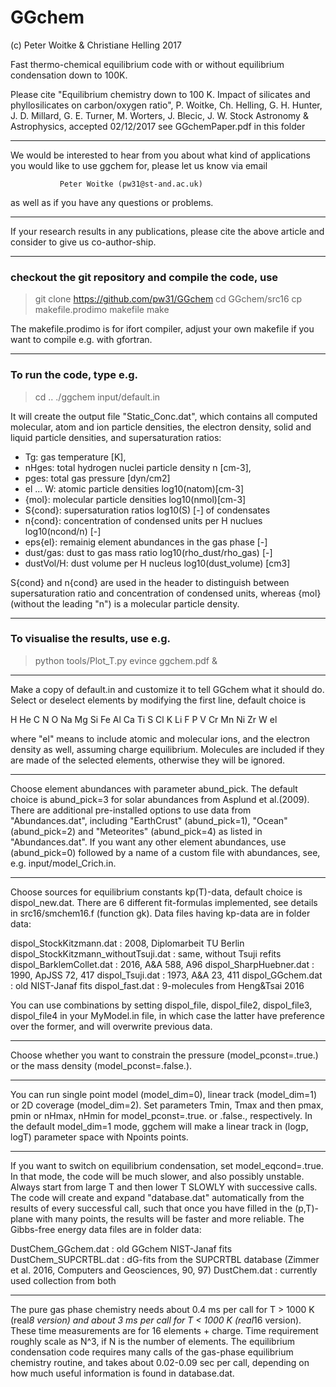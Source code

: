 # GGchem
(c) Peter Woitke & Christiane Helling 2017

Fast thermo-chemical equilibrium code with or without equilibrium
condensation down to 100K.

Please cite 
"Equilibrium chemistry down to 100 K. 
 Impact of silicates and phyllosilicates on carbon/oxygen ratio",
P. Woitke, Ch. Helling, G. H. Hunter, J. D. Millard, 
G. E. Turner, M. Worters, J. Blecic, J. W. Stock
Astronomy & Astrophysics, accepted 02/12/2017
see GGchemPaper.pdf in this folder 

------------------------------------------------------------------------
We would be interested to hear from you about what kind of applications
you would like to use ggchem for, please let us know via email

               Peter Woitke (pw31@st-and.ac.uk) 

as well as if you have any questions or problems. 

------------------------------------------------------------------------
If your research results in any publications, please cite the above
article and consider to give us co-author-ship.

------------------------------------------------------------------------
### checkout the git repository and compile the code, use 

> git clone https://github.com/pw31/GGchem
> cd GGchem/src16
> cp makefile.prodimo makefile
> make

The makefile.prodimo is for ifort compiler, adjust your own makefile if
you want to compile e.g. with gfortran.

------------------------------------------------------------------------
### To run the code, type e.g.

> cd ..
> ./ggchem input/default.in

It will create the output file "Static_Conc.dat", which contains all
computed molecular, atom and ion particle densities, the electron
density, solid and liquid particle densities, and supersaturation
ratios:

  * Tg: gas temperature [K],
  * nHges: total hydrogen nuclei particle density n<H> [cm-3],
  * pges: total gas pressure [dyn/cm2]
  * el ... W: atomic particle densities log10(natom)[cm-3]
  * {mol}: molecular particle densities log10(nmol)[cm-3]
  * S{cond}: supersaturation ratios log10(S) [-] of condensates
  * n{cond}: concentration of condensed units per H nuclues 
             log10(ncond/n<H>) [-] 
  * eps{el}: remainig element abundances in the gas phase [-]
  * dust/gas: dust to gas mass ratio log10(rho_dust/rho_gas) [-]
  * dustVol/H: dust volume per H nucleus log10(dust_volume) [cm3]

S{cond} and n{cond} are used in the header to distinguish between 
supersaturation ratio and concentration of condensed units, whereas
{mol} (without the leading "n") is a molecular particle density.

------------------------------------------------------------------------
### To visualise the results, use e.g.

> python tools/Plot_T.py
> evince ggchem.pdf &

------------------------------------------------------------------------
Make a copy of default.in and customize it to tell GGchem what it should 
do.  Select or deselect elements by modifying the first line, default 
choice is

 H He C N O Na Mg Si Fe Al Ca Ti S Cl K Li F P V Cr Mn Ni Zr W el

where "el" means to include atomic and molecular ions, and the
electron density as well, assuming charge equilibrium.  Molecules are
included if they are made of the selected elements, otherwise they
will be ignored.

------------------------------------------------------------------------
Choose element abundances with parameter abund_pick. The default
choice is abund_pick=3 for solar abundances from Asplund et
al.(2009). There are additional pre-installed options to use data from
"Abundances.dat", including "EarthCrust" (abund_pick=1), "Ocean"
(abund_pick=2) and "Meteorites" (abund_pick=4) as listed in
"Abundances.dat".  If you want any other element abundances, use
(abund_pick=0) followed by a name of a custom file with abundances,
see, e.g. input/model_Crich.in.

------------------------------------------------------------------------
Choose sources for equilibrium constants kp(T)-data, default choice is 
dispol_new.dat. There are 6 different fit-formulas implemented, see
details in src16/smchem16.f (function gk). Data files having kp-data
are in folder data:

dispol_StockKitzmann.dat               : 2008, Diplomarbeit TU Berlin
dispol_StockKitzmann_withoutTsuji.dat  : same, without Tsuji refits
dispol_BarklemCollet.dat               : 2016, A&A 588, A96
dispol_SharpHuebner.dat                : 1990, ApJSS 72, 417
dispol_Tsuji.dat                       : 1973, A&A 23, 411
dispol_GGchem.dat                      : old NIST-Janaf fits
dispol_fast.dat                        : 9-molecules from Heng&Tsai 2016

You can use combinations by setting dispol_file, dispol_file2, 
dispol_file3, dispol_file4 in your MyModel.in file, in which case 
the latter have preference over the former, and will overwrite 
previous data.

------------------------------------------------------------------------
Choose whether you want to constrain the pressure (model_pconst=.true.)
or the mass density (model_pconst=.false.).

------------------------------------------------------------------------
You can run single point model (model_dim=0), linear track
(model_dim=1) or 2D coverage (model_dim=2). Set parameters Tmin, Tmax
and then pmax, pmin or nHmax, nHmin for model_pconst=.true. or
.false., respectively. In the default model_dim=1 mode, ggchem will
make a linear track in (logp, logT) parameter space with Npoints
points.

------------------------------------------------------------------------
If you want to switch on equilibrium condensation, set
model_eqcond=.true. In that mode, the code will be much slower, and
also possibly unstable. Always start from large T and then lower T
SLOWLY with successive calls. The code will create and expand
"database.dat" automatically from the results of every successful
call, such that once you have filled in the (p,T)-plane with many
points, the results will be faster and more reliable. The Gibbs-free
energy data files are in folder data:

DustChem_GGchem.dat      : old GGchem NIST-Janaf fits
DustChem_SUPCRTBL.dat    : dG-fits from the SUPCRTBL database
              (Zimmer et al. 2016, Computers and Geosciences, 90, 97)
DustChem.dat             : currently used collection from both

------------------------------------------------------------------------
The pure gas phase chemistry needs about 0.4 ms per call for T > 1000 K
(real*8 version) and about 3 ms per call for T < 1000 K (real*16
version). These time measurements are for 16 elements + charge. Time
requirement roughly scale as N^3, if N is the number of elements.
The equilibrium condensation code requires many calls of the gas-phase
equilibrium chemistry routine, and takes about 0.02-0.09 sec per call,
depending on how much useful information is found in database.dat.
 


